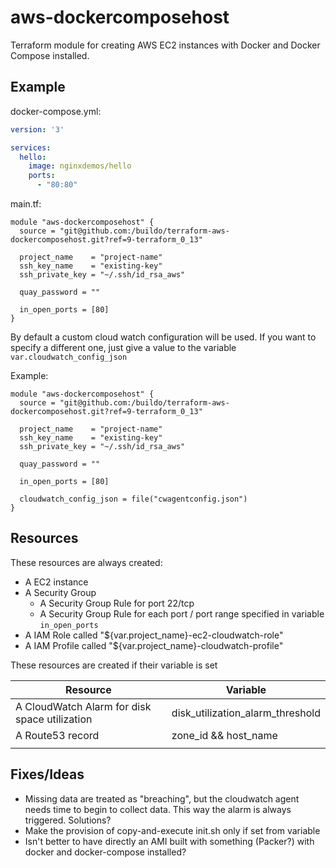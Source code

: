 # aws-dockercomposehost

Terraform module for creating AWS EC2 instances with Docker and Docker Compose installed.

## Example

docker-compose.yml:
```yaml
version: '3'

services:
  hello:
    image: nginxdemos/hello
    ports:
      - "80:80"
```

main.tf:
```hcl
module "aws-dockercomposehost" {
  source = "git@github.com:/buildo/terraform-aws-dockercomposehost.git?ref=9-terraform_0_13"

  project_name    = "project-name"
  ssh_key_name    = "existing-key"
  ssh_private_key = "~/.ssh/id_rsa_aws"

  quay_password = ""

  in_open_ports = [80]
}

```

By default a custom cloud watch configuration will be used.
If you want to specify a different one, just give a value to the variable `var.cloudwatch_config_json`

Example:

```hcl
module "aws-dockercomposehost" {
  source = "git@github.com:/buildo/terraform-aws-dockercomposehost.git?ref=9-terraform_0_13"

  project_name    = "project-name"
  ssh_key_name    = "existing-key"
  ssh_private_key = "~/.ssh/id_rsa_aws"

  quay_password = ""

  in_open_ports = [80]

  cloudwatch_config_json = file("cwagentconfig.json")
}
```

## Resources

These resources are always created:
- A EC2 instance
- A Security Group
    - A Security Group Rule for port 22/tcp
    - A Security Group Rule for each port / port range specified in variable `in_open_ports`
- A IAM Role called "${var.project_name}-ec2-cloudwatch-role"
- A IAM Profile called "${var.project_name}-cloudwatch-profile"

These resources are created if their variable is set

| Resource | Variable |
|---|---|
| A CloudWatch Alarm for disk space utilization | disk_utilization_alarm_threshold |
| A Route53 record | zone_id && host_name |
|   |   |

## Fixes/Ideas

- Missing data are treated as "breaching", but the cloudwatch agent needs time to begin to collect data. This way the alarm is always triggered. Solutions?
- Make the provision of copy-and-execute init.sh only if set from variable
- Isn't better to have directly an AMI built with something (Packer?) with docker and docker-compose installed?
